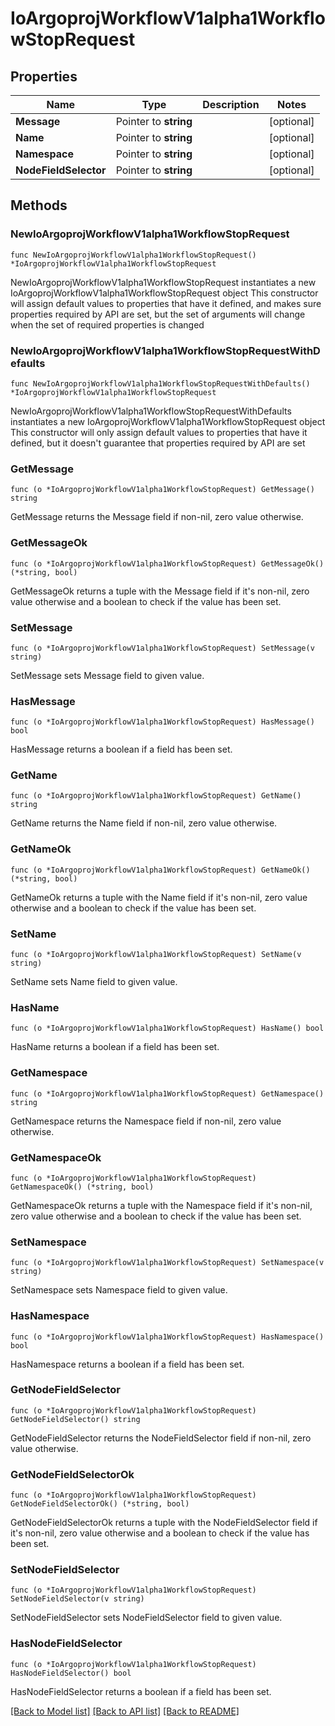 # IoArgoprojWorkflowV1alpha1WorkflowStopRequest

## Properties

Name | Type | Description | Notes
------------ | ------------- | ------------- | -------------
**Message** | Pointer to **string** |  | [optional] 
**Name** | Pointer to **string** |  | [optional] 
**Namespace** | Pointer to **string** |  | [optional] 
**NodeFieldSelector** | Pointer to **string** |  | [optional] 

## Methods

### NewIoArgoprojWorkflowV1alpha1WorkflowStopRequest

`func NewIoArgoprojWorkflowV1alpha1WorkflowStopRequest() *IoArgoprojWorkflowV1alpha1WorkflowStopRequest`

NewIoArgoprojWorkflowV1alpha1WorkflowStopRequest instantiates a new IoArgoprojWorkflowV1alpha1WorkflowStopRequest object
This constructor will assign default values to properties that have it defined,
and makes sure properties required by API are set, but the set of arguments
will change when the set of required properties is changed

### NewIoArgoprojWorkflowV1alpha1WorkflowStopRequestWithDefaults

`func NewIoArgoprojWorkflowV1alpha1WorkflowStopRequestWithDefaults() *IoArgoprojWorkflowV1alpha1WorkflowStopRequest`

NewIoArgoprojWorkflowV1alpha1WorkflowStopRequestWithDefaults instantiates a new IoArgoprojWorkflowV1alpha1WorkflowStopRequest object
This constructor will only assign default values to properties that have it defined,
but it doesn't guarantee that properties required by API are set

### GetMessage

`func (o *IoArgoprojWorkflowV1alpha1WorkflowStopRequest) GetMessage() string`

GetMessage returns the Message field if non-nil, zero value otherwise.

### GetMessageOk

`func (o *IoArgoprojWorkflowV1alpha1WorkflowStopRequest) GetMessageOk() (*string, bool)`

GetMessageOk returns a tuple with the Message field if it's non-nil, zero value otherwise
and a boolean to check if the value has been set.

### SetMessage

`func (o *IoArgoprojWorkflowV1alpha1WorkflowStopRequest) SetMessage(v string)`

SetMessage sets Message field to given value.

### HasMessage

`func (o *IoArgoprojWorkflowV1alpha1WorkflowStopRequest) HasMessage() bool`

HasMessage returns a boolean if a field has been set.

### GetName

`func (o *IoArgoprojWorkflowV1alpha1WorkflowStopRequest) GetName() string`

GetName returns the Name field if non-nil, zero value otherwise.

### GetNameOk

`func (o *IoArgoprojWorkflowV1alpha1WorkflowStopRequest) GetNameOk() (*string, bool)`

GetNameOk returns a tuple with the Name field if it's non-nil, zero value otherwise
and a boolean to check if the value has been set.

### SetName

`func (o *IoArgoprojWorkflowV1alpha1WorkflowStopRequest) SetName(v string)`

SetName sets Name field to given value.

### HasName

`func (o *IoArgoprojWorkflowV1alpha1WorkflowStopRequest) HasName() bool`

HasName returns a boolean if a field has been set.

### GetNamespace

`func (o *IoArgoprojWorkflowV1alpha1WorkflowStopRequest) GetNamespace() string`

GetNamespace returns the Namespace field if non-nil, zero value otherwise.

### GetNamespaceOk

`func (o *IoArgoprojWorkflowV1alpha1WorkflowStopRequest) GetNamespaceOk() (*string, bool)`

GetNamespaceOk returns a tuple with the Namespace field if it's non-nil, zero value otherwise
and a boolean to check if the value has been set.

### SetNamespace

`func (o *IoArgoprojWorkflowV1alpha1WorkflowStopRequest) SetNamespace(v string)`

SetNamespace sets Namespace field to given value.

### HasNamespace

`func (o *IoArgoprojWorkflowV1alpha1WorkflowStopRequest) HasNamespace() bool`

HasNamespace returns a boolean if a field has been set.

### GetNodeFieldSelector

`func (o *IoArgoprojWorkflowV1alpha1WorkflowStopRequest) GetNodeFieldSelector() string`

GetNodeFieldSelector returns the NodeFieldSelector field if non-nil, zero value otherwise.

### GetNodeFieldSelectorOk

`func (o *IoArgoprojWorkflowV1alpha1WorkflowStopRequest) GetNodeFieldSelectorOk() (*string, bool)`

GetNodeFieldSelectorOk returns a tuple with the NodeFieldSelector field if it's non-nil, zero value otherwise
and a boolean to check if the value has been set.

### SetNodeFieldSelector

`func (o *IoArgoprojWorkflowV1alpha1WorkflowStopRequest) SetNodeFieldSelector(v string)`

SetNodeFieldSelector sets NodeFieldSelector field to given value.

### HasNodeFieldSelector

`func (o *IoArgoprojWorkflowV1alpha1WorkflowStopRequest) HasNodeFieldSelector() bool`

HasNodeFieldSelector returns a boolean if a field has been set.


[[Back to Model list]](../README.md#documentation-for-models) [[Back to API list]](../README.md#documentation-for-api-endpoints) [[Back to README]](../README.md)


